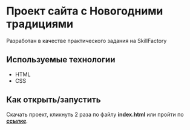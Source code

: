 # Проект сайта с Новогодними традициями
Разработан в качестве практического задания на SkillFactory
## Используемые технологии
* HTML
* CSS 
## Как открыть/запустить
Скачать проект, кликнуть 2 раза по файлу **index.html** или пройти по [***ссылке***](./sourse.md).